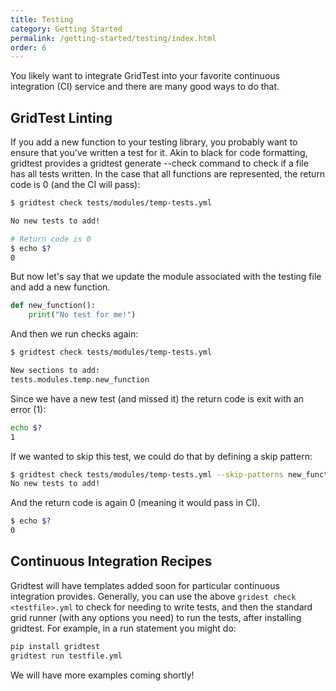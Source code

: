 ```yaml
---
title: Testing
category: Getting Started
permalink: /getting-started/testing/index.html
order: 6
---
```


You likely want to integrate GridTest into your favorite continuous integration
(CI) service and there are many good ways to do that.

## GridTest Linting

If you add a new function to your testing library, you probably
want to ensure that you've written a test for it. Akin to black for code
formatting, gridtest provides a gridtest generate --check command
to check if a file has all tests written. In the case that all functions
are represented, the return code is 0 (and the CI will pass):

```bash
$ gridtest check tests/modules/temp-tests.yml 

No new tests to add!

# Return code is 0
$ echo $?
0
```

But now let's say that we update the module associated with the testing file
and add a new function.

```python
def new_function():
    print("No test for me!")
```

And then we run checks again:


```bash
$ gridtest check tests/modules/temp-tests.yml 

New sections to add:
tests.modules.temp.new_function
```

Since we have a new test (and missed it) the return code is exit with an error (1):

```bash
echo $?
1
```

If we wanted to skip this test, we could do that by defining a skip pattern:

```bash
$ gridtest check tests/modules/temp-tests.yml --skip-patterns new_function
No new tests to add!
```

And the return code is again 0 (meaning it would pass in CI).

```bash
$ echo $?
0
```

## Continuous Integration Recipes

Gridtest will have templates added soon for particular continuous integration
provides. Generally, you can use the above `gridest check <testfile>.yml`
to check for needing to write tests, and then the standard grid runner
(with any options you need) to run the tests, after installing gridtest.
For example, in a run statement you might do:

```bash
pip install gridtest
gridtest run testfile.yml
```

We will have more examples coming shortly!
